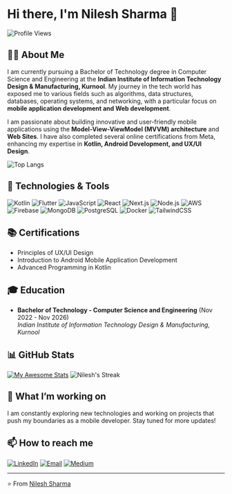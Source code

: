 # Hi there, I'm Nilesh Sharma 👋

![Profile Views](https://komarev.com/ghpvc/?username=nilesh0210977&color=blue)

## 👨‍💻 About Me

I am currently pursuing a Bachelor of Technology degree in Computer Science and Engineering at the **Indian Institute of Information Technology Design & Manufacturing, Kurnool**. My journey in the tech world has exposed me to various fields such as algorithms, data structures, databases, operating systems, and networking, with a particular focus on **mobile application development and Web development**.

I am passionate about building innovative and user-friendly mobile applications using the **Model-View-ViewModel (MVVM) architecture** and **Web Sites**. I have also completed several online certifications from Meta, enhancing my expertise in **Kotlin, Android Development, and UX/UI Design**.

![Top Langs](https://github-readme-stats.vercel.app/api/top-langs/?username=nilesh0210977&layout=compact&theme=radical)

## 🔧 Technologies & Tools

![Kotlin](https://img.shields.io/badge/Kotlin-%230095D5.svg?style=for-the-badge&logo=kotlin&logoColor=white)
![Flutter](https://img.shields.io/badge/Flutter-%2302569B.svg?style=for-the-badge&logo=flutter&logoColor=white)
![JavaScript](https://img.shields.io/badge/JavaScript-%23323330.svg?style=for-the-badge&logo=javascript&logoColor=%23F7DF1E)
![React](https://img.shields.io/badge/React-%2320232a.svg?style=for-the-badge&logo=react&logoColor=%2361DAFB)
![Next.js](https://img.shields.io/badge/Next.js-%23000000.svg?style=for-the-badge&logo=nextdotjs&logoColor=white)
![Node.js](https://img.shields.io/badge/Node.js-%23339933.svg?style=for-the-badge&logo=nodedotjs&logoColor=white)
![AWS](https://img.shields.io/badge/AWS-%23232F3E.svg?style=for-the-badge&logo=amazonaws&logoColor=white)
![Firebase](https://img.shields.io/badge/Firebase-%23039BE5.svg?style=for-the-badge&logo=firebase)
![MongoDB](https://img.shields.io/badge/MongoDB-%2347A248.svg?style=for-the-badge&logo=mongodb&logoColor=white)
![PostgreSQL](https://img.shields.io/badge/PostgreSQL-%23336791.svg?style=for-the-badge&logo=postgresql&logoColor=white)
![Docker](https://img.shields.io/badge/Docker-%232496ED.svg?style=for-the-badge&logo=docker&logoColor=white)
![TailwindCSS](https://img.shields.io/badge/TailwindCSS-%2338B2AC.svg?style=for-the-badge&logo=tailwind-css&logoColor=white)

## 📚 Certifications

- Principles of UX/UI Design
- Introduction to Android Mobile Application Development
- Advanced Programming in Kotlin

## 🎓 Education

- **Bachelor of Technology - Computer Science and Engineering** (Nov 2022 - Nov 2026)  
  *Indian Institute of Information Technology Design & Manufacturing, Kurnool*

## 📊 GitHub Stats

[![My Awesome Stats](https://awesome-github-stats.azurewebsites.net/user-stats/nilesh0210977?cardType=github&theme=vision-friendly-dark&preferLogin=false)](https://git.io/awesome-stats-card)
![Nilesh's Streak](https://github-readme-streak-stats.herokuapp.com/?user=nilesh0210977&theme=radical)

## 🚀 What I’m working on

I am constantly exploring new technologies and working on projects that push my boundaries as a mobile developer. Stay tuned for more updates!


## 📫 How to reach me

[![LinkedIn](https://img.shields.io/badge/LinkedIn-blue?style=for-the-badge&logo=linkedin)](https://www.linkedin.com/in/mrnilesh)
[![Email](https://img.shields.io/badge/Email-D14836?style=for-the-badge&logo=gmail&logoColor=white)](mailto:nileshsharma.0210977@gmail.com)
[![Medium](https://img.shields.io/badge/Medium-12100E?style=for-the-badge&logo=medium&logoColor=white)](https://medium.com/@nileshsharma.0210977)

---

⭐️ From [Nilesh Sharma](https://github.com/nilesh0210977)
